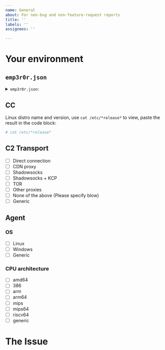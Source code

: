 ```yaml
---
name: General
about: For non-bug and non-feature-request reports
title: ''
labels: ''
assignees: ''

---
```


# Your environment

## `emp3r0r.json`

<!-- I suggest that you format your JSON with an online JSON formatter, for example https://codebeautify.org/jsonviewer -->

<!-- Redact sensitive information before pasting it. -->

<details>
<summary><code>emp3r0r.json</code>:</summary><br>
<pre>
Paste emp3r0r.json here
</pre>
</details>

## CC

Linux distro name and version, use `cat /etc/*release*` to view, paste the result in the code block:

```bash
# cat /etc/*release*
```

## C2 Transport

-   [ ] Direct connection
-   [ ] CDN proxy
-   [ ] Shadowsocks
-   [ ] Shadowsocks + KCP
-   [ ] TOR
-   [ ] Other proxies
-   [ ] None of the above (Please specify blow)
-   [ ] Generic

## Agent

### OS

-   [ ] Linux
-   [ ] Windows
-   [ ] Generic

### CPU architecture

-   [ ] amd64
-   [ ] 386
-   [ ] arm
-   [ ] arm64
-   [ ] mips
-   [ ] mips64
-   [ ] riscv64
-   [ ] generic

# The Issue

<!-- A clear and concise description of your issue. -->
